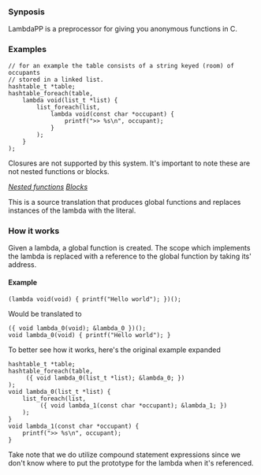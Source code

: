 ### Synposis
LambdaPP is a preprocessor for giving you anonymous functions in C.

### Examples
```
// for an example the table consists of a string keyed (room) of occupants
// stored in a linked list.
hashtable_t *table;
hashtable_foreach(table,
    lambda void(list_t *list) {
        list_foreach(list,
            lambda void(const char *occupant) {
                printf(">> %s\n", occupant);
            }
        );
    }
);
```

Closures are not supported by this system. It's important to note these are not
nested functions or blocks.

[_Nested functions_](https://gcc.gnu.org/onlinedocs/gcc/Nested-Functions.html)
[_Blocks_](http://clang.llvm.org/docs/Block-ABI-Apple.html)

This is a source translation that produces global functions and replaces instances
of the lambda with the literal.

### How it works
Given a lambda, a global function is created. The scope which implements the
lambda is replaced with a reference to the global function by taking its' address.

#### Example
```
(lambda void(void) { printf("Hello world"); })();
```

Would be translated to
```
({ void lambda_0(void); &lambda_0 })();
void lambda_0(void) { printf("Hello world"); }
```

To better see how it works, here's the original example expanded
```
hashtable_t *table;
hashtable_foreach(table,
     ({ void lambda_0(list_t *list); &lambda_0; })
);
void lambda_0(list_t *list) {
    list_foreach(list,
         ({ void lambda_1(const char *occupant); &lambda_1; })
    );
}
void lambda_1(const char *occupant) {
    printf(">> %s\n", occupant);
}
```

Take note that we do utilize compound statement expressions since we don't know
where to put the prototype for the lambda when it's referenced.
